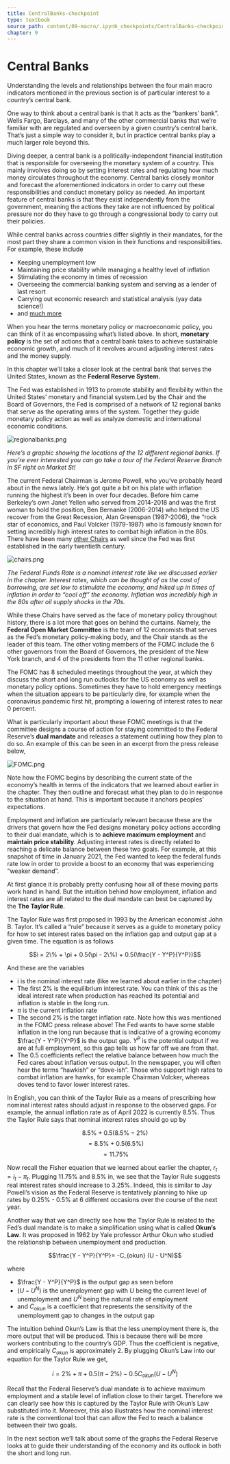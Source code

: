 ```yaml
---
title: CentralBanks-checkpoint
type: textbook
source_path: content/09-macro/.ipynb_checkpoints/CentralBanks-checkpoint.ipynb
chapter: 9
---
```


# Central Banks

Understanding the levels and relationships between the four main macro indicators mentioned in the previous section is of particular interest to a country’s central bank. 

One way to think about a central bank is that it acts as the “bankers’ bank”. Wells Fargo, Barclays, and many of the other commercial banks that we’re familiar with are regulated and overseen by a given country’s central bank. That’s just a simple way to consider it, but in practice central banks play a much larger role beyond this.

Diving deeper, a central bank is a politically-independent financial institution that is responsible for overseeing the monetary system of a country. This mainly involves doing so by setting interest rates and regulating how much money circulates throughout the economy. Central banks closely monitor and forecast the aforementioned indicators in order to carry out these responsibilities and conduct monetary policy as needed. An important feature of central banks is that they exist independently from the government, meaning the actions they take are not influenced by political pressure nor do they have to go through a congressional body to carry out their policies. 

While central banks across countries differ slightly in their mandates, for the most part they share a common vision in their functions and responsibilities. For example, these include
- Keeping unemployment low
- Maintaining price stability while managing a healthy level of inflation
- Stimulating the economy in times of recession
- Overseeing the commercial banking system and serving as a lender of last resort
- Carrying out economic research and statistical analysis (yay data science!) 
- and [much more](https://www.federalreserve.gov/aboutthefed/the-fed-explained.htm)

When you hear the terms monetary policy or macroeconomic policy, you can think of it as encompassing what’s listed above. In short, **monetary policy** is the set of actions that a central bank takes to achieve sustainable economic growth, and much of it revolves around adjusting interest rates and the money supply. 

In this chapter we’ll take a closer look at the central bank that serves the United States, known as the **Federal Reserve System.** 

The Fed was established in 1913 to promote stability and flexibility within the United States’ monetary and financial system.Led by the Chair and the Board of Governors, the Fed is comprised of a network of 12 regional banks that serve as the operating arms of the system. Together they guide monetary policy action as well as analyze domestic and international economic conditions.

![regionalbanks.png](regionalbanks.png)

*Here’s a graphic showing the locations of the 12 different regional banks. If you’re ever interested you can go take a tour of the Federal Reserve Branch in SF right on Market St!*

The current Federal Chairman is Jerome Powell, who you’ve probably heard about in the news lately. He’s got quite a bit on his plate with inflation running the highest it’s been in over four decades. Before him came Berkeley’s own Janet Yellen who served from 2014-2018 and was the first woman to hold the position, Ben Bernanke (2006-2014) who helped the US recover from the Great Recession, Alan Greenspan (1987-2006), the “rock star of economics, and Paul Volcker (1979-1987) who is famously known for setting incredibly high interest rates to combat high inflation in the 80s. There have been many [other Chairs](https://www.federalreservehistory.org/people/federal-reserve-chair) as well since the Fed was first established in the early twentieth century.

![chairs.png](chairs.png)

*The Federal Funds Rate is a nominal interest rate like we discussed earlier in the chapter. Interest rates, which can be thought of as the cost of borrowing, are set low to stimulate the economy, and hiked up in times of inflation in order to “cool off” the economy. Inflation was incredibly high in the 80s after oil supply shocks in the 70s.*

While these Chairs have served as the face of monetary policy throughout history, there is a lot more that goes on behind the curtains. Namely, the **Federal Open Market Committee** is the team of 12 economists that serves as the Fed’s monetary policy-making body, and the Chair stands as the leader of this team. The other voting members of the FOMC include the 6 other governors from the Board of Governors, the president of the New York branch, and 4 of the presidents from the 11 other regional banks. 

The FOMC has 8 scheduled meetings throughout the year, at which they discuss the short and long run outlooks for the US economy as well as monetary policy options. Sometimes they have to hold emergency meetings when the situation appears to be particularly dire, for example when the coronavirus pandemic first hit, prompting a lowering of interest rates to near 0 percent. 

What is particularly important about these FOMC meetings is that the committee designs a course of action for staying committed to the Federal Reserve’s **dual mandate** and releases a statement outlining how they plan to do so. An example of this can be seen in an excerpt from the press release below,

![FOMC.png](FOMC.png)

Note how the FOMC begins by describing the current state of the economy’s health in terms of the indicators that we learned about earlier in the chapter. They then outline and forecast what they plan to do in response to the situation at hand. This is important because it anchors peoples’ expectations. 

Employment and inflation are particularly relevant because these are the drivers that govern how the Fed designs monetary policy actions according to their dual mandate, which is to **achieve maximum employment** and **maintain price stability**. Adjusting interest rates is directly related to reaching a delicate balance between these two goals. For example, at this snapshot of time in January 2021, the Fed wanted to keep the federal funds rate low in order to provide a boost to an economy that was experiencing “weaker demand”. 

At first glance it is probably pretty confusing how all of these moving parts work hand in hand. But the intuition behind how employment, inflation and interest rates are all related to the dual mandate can best be captured by the **The Taylor Rule**. 

The Taylor Rule was first proposed in 1993 by the American economist John B. Taylor. It’s called a “rule” because it serves as a guide to monetary policy for how to set interest rates based on the inflation gap and output gap at a given time. The equation is as follows

$$i = 2\% + \pi + 0.5(\pi - 2\%) + 0.5(\frac{Y - Y^P}{Y^P})$$

And these are the variables
- i is the nominal interest rate (like we learned about earlier in the chapter) 
- The first 2% is the equilibrium interest rate. You can think of this as the ideal interest rate when production has reached its potential and inflation is stable in the long run. 
- $\pi$ is the current inflation rate
- The second 2% is the target inflation rate. Note how this was mentioned in the FOMC press release above! The Fed wants to have some stable inflation in the long run because that is indicative of a growing economy
$\frac{Y - Y^P}{Y^P}$ is the output gap. $Y^P$ is the potential output if we are at full employment, so this gap tells us how far off we are from that. 
- The 0.5 coefficients reflect the relative balance between how much the Fed cares about inflation versus output. In the newspaper, you will often hear the terms “hawkish” or “dove-ish”. Those who support high rates to combat inflation are hawks, for example Chairman Volcker, whereas doves tend to favor lower interest rates.

In English, you can think of the Taylor Rule as a means of prescribing how nominal interest rates should adjust in response to the observed gaps. For example, the annual inflation rate as of April 2022 is currently 8.5%. Thus the Taylor Rule says that nominal interest rates should go up by 

$$8.5\% + 0.5(8.5\% - 2\%)$$
$$= 8.5\% + 0.5(6.5\%)$$
$$= 11.75\%$$


Now recall the Fisher equation that we learned about earlier the chapter, $r_t = i_t - \pi_t$. Plugging 11.75% and 8.5% in, we see that the Taylor Rule suggests real interest rates should increase to 3.25%. Indeed, this is similar to Jay Powell’s vision as the Federal Reserve is tentatively planning to hike up rates by 0.25% - 0.5% at 6 different occasions over the course of the next year.

Another way that we can directly see how the Taylor Rule is related to the Fed’s dual mandate is to make a simplification using what is called **Okun’s Law**. It was proposed in 1962 by Yale professor Arthur Okun who studied the relationship between unemployment and production.

$$\frac{Y - Y^P}{Y^P}= -C_{okun} (U - U^N)$$

where
- $\frac{Y - Y^P}{Y^P}$ is the output gap as seen before  
- $(U - U^N)$ is the unemployment gap with $U$ being the current level of unemployment and $U^N$ being the natural rate of employment
- and $C_{okun}$ is a coefficient that represents the sensitivity of the unemployment gap to changes in the output gap

The intuition behind Okun’s Law is that the less unemployment there is, the more output that will be produced. This is because there will be more workers contributing to the country’s GDP. Thus the coefficient is negative, and empirically $C_{okun}$ is approximately 2. By plugging Okun’s Law into our equation for the Taylor Rule we get,  

$$i = 2\% + \pi + 0.5(\pi - 2\%) - 0.5C_{okun}(U - U^N)$$

Recall that the Federal Reserve’s dual mandate is to achieve maximum employment and a stable level of inflation close to their target. Therefore we can clearly see how this is captured by the Taylor Rule with Okun’s Law substituted into it. Moreover, this also illustrates how the nominal interest rate is the conventional tool that can allow the Fed to reach a balance between their two goals. 

In the next section we’ll talk about some of the graphs the Federal Reserve looks at to guide their understanding of the economy and its outlook in both the short and long run.

```python

```

